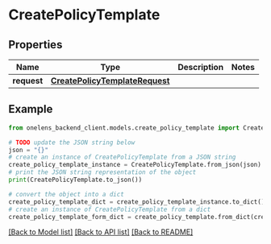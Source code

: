 # CreatePolicyTemplate


## Properties

Name | Type | Description | Notes
------------ | ------------- | ------------- | -------------
**request** | [**CreatePolicyTemplateRequest**](CreatePolicyTemplateRequest.md) |  | 

## Example

```python
from onelens_backend_client.models.create_policy_template import CreatePolicyTemplate

# TODO update the JSON string below
json = "{}"
# create an instance of CreatePolicyTemplate from a JSON string
create_policy_template_instance = CreatePolicyTemplate.from_json(json)
# print the JSON string representation of the object
print(CreatePolicyTemplate.to_json())

# convert the object into a dict
create_policy_template_dict = create_policy_template_instance.to_dict()
# create an instance of CreatePolicyTemplate from a dict
create_policy_template_form_dict = create_policy_template.from_dict(create_policy_template_dict)
```
[[Back to Model list]](../README.md#documentation-for-models) [[Back to API list]](../README.md#documentation-for-api-endpoints) [[Back to README]](../README.md)



